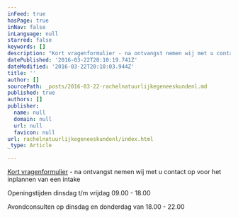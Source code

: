 ```yaml
---
inFeed: true
hasPage: true
inNav: false
inLanguage: null
starred: false
keywords: []
description: "Kort vragenformulier - na ontvangst nemen wij met u contact op voor het inplannen van een intake\_"
datePublished: '2016-03-22T20:10:19.741Z'
dateModified: '2016-03-22T20:10:03.944Z'
title: ''
author: []
sourcePath: _posts/2016-03-22-rachelnatuurlijkegeneeskundenl.md
published: true
authors: []
publisher:
  name: null
  domain: null
  url: null
  favicon: null
url: rachelnatuurlijkegeneeskundenl/index.html
_type: Article

---
```

[Kort vragenformulier][0] - na ontvangst nemen wij met u contact op voor het inplannen van een intake 

Openingstijden dinsdag t/m vrijdag 09.00 - 18.00

Avondconsulten op dinsdag en donderdag van 18.00 - 22.00 

[0]: http://natuurlijkegeneeskunde.nl/intake/anamneseformulier/
